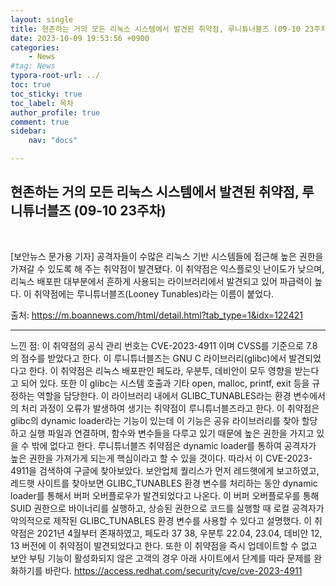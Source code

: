 ```yaml
---
layout: single
title: 현존하는 거의 모든 리눅스 시스템에서 발견된 취약점, 루니튜너블즈 (09-10 23주차)
date: 2023-10-09 19:53:56 +0900
categories: 
    - News
#tag: News
typora-root-url: ../
toc: true
toc_sticky: true
toc_label: 목차
author_profile: true
comment: true
sidebar:
    nav: "docs"

---
```




## 현존하는 거의 모든 리눅스 시스템에서 발견된 취약점, 루니튜너블즈 (09-10 23주차)

<br>

[보안뉴스 문가용 기자] 공격자들이 수많은 리눅스 기반 시스템들에 접근해 높은 권한을 가져갈 수 있도록 해 주는 취약점이 발견됐다. 이 취약점은 익스플로잇 난이도가 낮으며, 리눅스 배포판 대부분에서 흔하게 사용되는 라이브러리에서 발견되고 있어 파급력이 높다. 이 취약점에는 루니튜너블즈(Looney Tunables)라는 이름이 붙었다.



출처:  https://m.boannews.com/html/detail.html?tab_type=1&idx=122421 

***

느낀 점: 이 취약점의 공식 관리 번호는 CVE-2023-4911 이며 CVSS를 기준으로 7.8의 점수를 받았다고 한다. 이 루니튜너블즈는 GNU C 라이브러리(glibc)에서 발견되었다고 한다. 이 취약점은 리눅스 배포판인 페도라, 우분투, 데비안이 모두 영향을 받는다고 되어 있다. 또한 이 glibc는 시스템 호출과 기타 open, malloc, printf, exit 등을 규정하는 역할을 담당한다. 이 라이브러리 내에서 GLIBC_TUNABLES라는 환경 변수에서의 처리 과정이 오류가 발생하여 생기는 취약점이 루니튜너블즈라고 한다. 이 취약점은 glibc의 dynamic loader라는 기능이 있는데 이 기능은 공유 라이브러리를 찾아 할당하고 실행 파일과 연결하며, 함수와 변수들을 다루고 있기 때문에 높은 권한을 가지고 있을 수 밖에 없다고 한다. 루니튜너블즈 취약점은 dynamic loader를 통하여 공격자가 높은 권한을 가져가게 되는게 핵심이라고 할 수 있을 것이다. 따라서 이 CVE-2023-4911을 검색하여 구글에 찾아보았다. 보안업체 퀄리스가 먼저 레드햇에게 보고하였고, 레드햇 사이트를 찾아보면 GLIBC_TUNABLES 환경 변수를 처리하는 동안 dynamic loader를 통해서 버퍼 오버플로우가 발견되었다고 나온다. 이 버퍼 오버플로우를 통해 SUID 권한으로 바이너리를 실행하고, 상승된 권한으로 코드를 실행할 때 로컬 공격자가 악의적으로 제작된 GLIBC_TUNABLES 환경 변수를 사용할 수 있다고 설명했다. 이 취약점은 2021년 4월부터 존재하였고, 페도라 37 38, 우분투 22.04, 23.04, 데비안 12, 13 버전에 이 취약점이 발견되었다고 한다. 또한 이 취약점을 즉시 업데이트할 수 없고 보안 부팅 기능이 활성화되지 않은 고객의 경우 아래 사이트에서 단계를 따라 문제를 완화하기를 바란다.
https://access.redhat.com/security/cve/cve-2023-4911